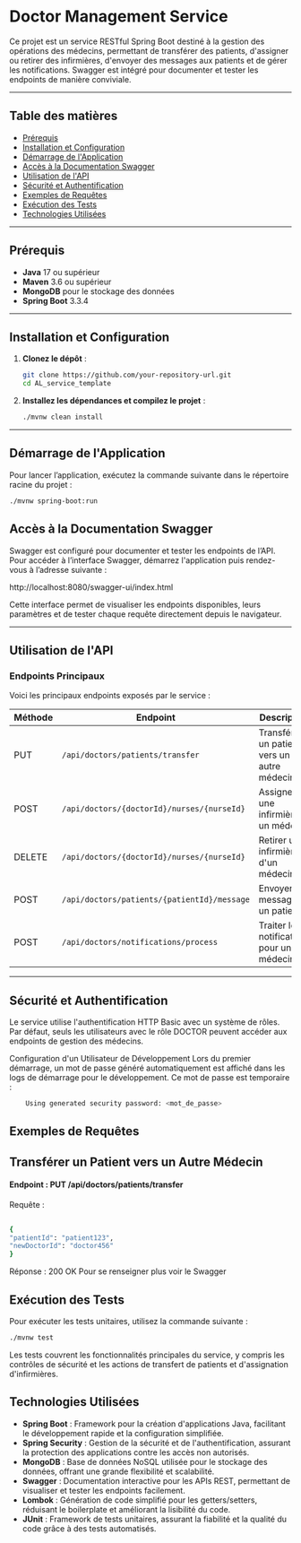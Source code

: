 # Doctor Management Service

Ce projet est un service RESTful Spring Boot destiné à la gestion des opérations des médecins, permettant de transférer des patients, d'assigner ou retirer des infirmières, d'envoyer des messages aux patients et de gérer les notifications. Swagger est intégré pour documenter et tester les endpoints de manière conviviale.

---

## Table des matières

- [Prérequis](#prérequis)
- [Installation et Configuration](#installation-et-configuration)
- [Démarrage de l'Application](#démarrage-de-lapplication)
- [Accès à la Documentation Swagger](#accès-à-la-documentation-swagger)
- [Utilisation de l'API](#utilisation-de-lapi)
- [Sécurité et Authentification](#sécurité-et-authentification)
- [Exemples de Requêtes](#exemples-de-requêtes)
- [Exécution des Tests](#exécution-des-tests)
- [Technologies Utilisées](#technologies-utilisées)


---

## Prérequis

- **Java** 17 ou supérieur
- **Maven** 3.6 ou supérieur
- **MongoDB** pour le stockage des données
- **Spring Boot** 3.3.4

---

## Installation et Configuration

1. **Clonez le dépôt** :

    ```bash
    git clone https://github.com/your-repository-url.git
    cd AL_service_template
    ```

2. **Installez les dépendances et compilez le projet** :

    ```bash
    ./mvnw clean install
    ```

---

## Démarrage de l'Application

Pour lancer l’application, exécutez la commande suivante dans le répertoire racine du projet :

```bash
./mvnw spring-boot:run
  ```

## Accès à la Documentation Swagger
Swagger est configuré pour documenter et tester les endpoints de l’API. Pour accéder à l’interface Swagger, démarrez l'application puis rendez-vous à l’adresse suivante :

http://localhost:8080/swagger-ui/index.html

Cette interface permet de visualiser les endpoints disponibles, leurs paramètres et de tester chaque requête directement depuis le navigateur.



____
## Utilisation de l'API

### Endpoints Principaux

Voici les principaux endpoints exposés par le service :

| Méthode | Endpoint                                      | Description                                   |
|---------|-----------------------------------------------|-----------------------------------------------|
| PUT     | `/api/doctors/patients/transfer`             | Transférer un patient vers un autre médecin    |
| POST    | `/api/doctors/{doctorId}/nurses/{nurseId}`    | Assigner une infirmière à un médecin           |
| DELETE  | `/api/doctors/{doctorId}/nurses/{nurseId}`    | Retirer une infirmière d'un médecin            |
| POST    | `/api/doctors/patients/{patientId}/message`   | Envoyer un message à un patient                |
| POST    | `/api/doctors/notifications/process`          | Traiter les notifications pour un médecin      |

-----------


## Sécurité et Authentification
Le service utilise l'authentification HTTP Basic avec un système de rôles. Par défaut, seuls les utilisateurs avec le rôle DOCTOR peuvent accéder aux endpoints de gestion des médecins.

Configuration d'un Utilisateur de Développement
Lors du premier démarrage, un mot de passe généré automatiquement est affiché dans les logs de démarrage pour le développement. Ce mot de passe est temporaire :
```bash
    Using generated security password: <mot_de_passe>
 ```

## Exemples de Requêtes
## Transférer un Patient vers un Autre Médecin
####  Endpoint : PUT /api/doctors/patients/transfer

Requête :

```bash
   
{
"patientId": "patient123",
"newDoctorId": "doctor456"
}
 ```
Réponse : 200 OK
Pour se renseigner plus voir le Swagger


## Exécution des Tests

Pour exécuter les tests unitaires, utilisez la commande suivante :

```bash
./mvnw test
 ``` 
Les tests couvrent les fonctionnalités principales du service, y compris les contrôles de sécurité et les actions de transfert de patients et d'assignation d'infirmières.
## Technologies Utilisées

- **Spring Boot** : Framework pour la création d'applications Java, facilitant le développement rapide et la configuration simplifiée.
- **Spring Security** : Gestion de la sécurité et de l'authentification, assurant la protection des applications contre les accès non autorisés.
- **MongoDB** : Base de données NoSQL utilisée pour le stockage des données, offrant une grande flexibilité et scalabilité.
- **Swagger** : Documentation interactive pour les APIs REST, permettant de visualiser et tester les endpoints facilement.
- **Lombok** : Génération de code simplifié pour les getters/setters, réduisant le boilerplate et améliorant la lisibilité du code.
- **JUnit** : Framework de tests unitaires, assurant la fiabilité et la qualité du code grâce à des tests automatisés.


